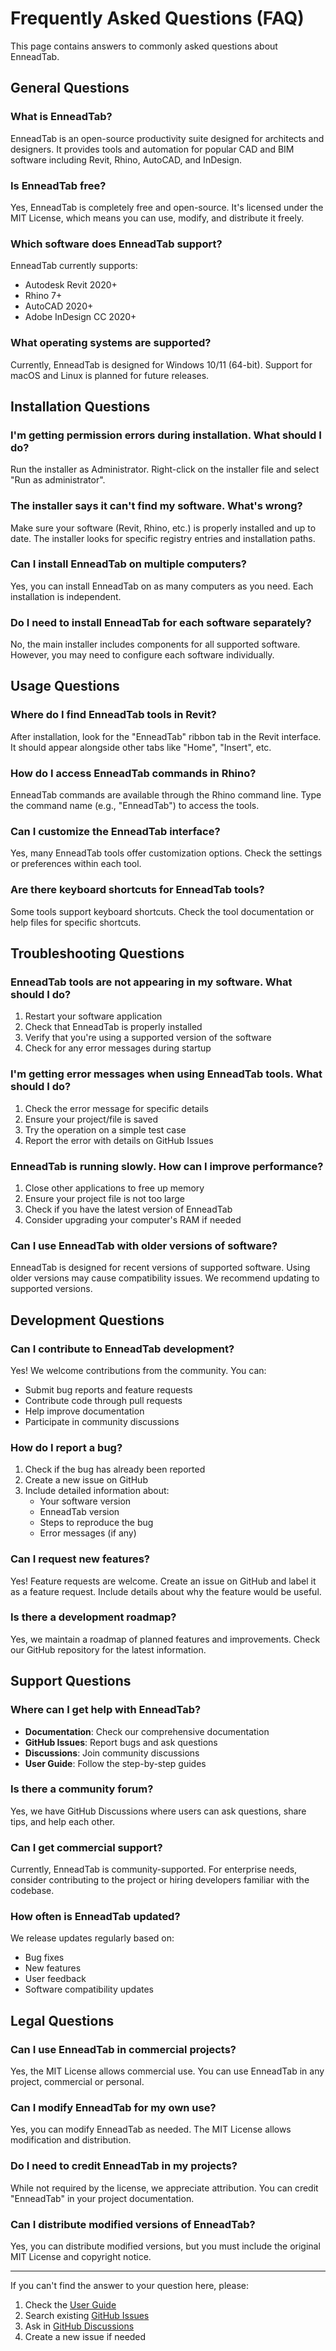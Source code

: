# Frequently Asked Questions (FAQ)

This page contains answers to commonly asked questions about EnneadTab.

## General Questions

### What is EnneadTab?
EnneadTab is an open-source productivity suite designed for architects and designers. It provides tools and automation for popular CAD and BIM software including Revit, Rhino, AutoCAD, and InDesign.

### Is EnneadTab free?
Yes, EnneadTab is completely free and open-source. It's licensed under the MIT License, which means you can use, modify, and distribute it freely.

### Which software does EnneadTab support?
EnneadTab currently supports:
- Autodesk Revit 2020+
- Rhino 7+
- AutoCAD 2020+
- Adobe InDesign CC 2020+

### What operating systems are supported?
Currently, EnneadTab is designed for Windows 10/11 (64-bit). Support for macOS and Linux is planned for future releases.

## Installation Questions

### I'm getting permission errors during installation. What should I do?
Run the installer as Administrator. Right-click on the installer file and select "Run as administrator".

### The installer says it can't find my software. What's wrong?
Make sure your software (Revit, Rhino, etc.) is properly installed and up to date. The installer looks for specific registry entries and installation paths.

### Can I install EnneadTab on multiple computers?
Yes, you can install EnneadTab on as many computers as you need. Each installation is independent.

### Do I need to install EnneadTab for each software separately?
No, the main installer includes components for all supported software. However, you may need to configure each software individually.

## Usage Questions

### Where do I find EnneadTab tools in Revit?
After installation, look for the "EnneadTab" ribbon tab in the Revit interface. It should appear alongside other tabs like "Home", "Insert", etc.

### How do I access EnneadTab commands in Rhino?
EnneadTab commands are available through the Rhino command line. Type the command name (e.g., "EnneadTab") to access the tools.

### Can I customize the EnneadTab interface?
Yes, many EnneadTab tools offer customization options. Check the settings or preferences within each tool.

### Are there keyboard shortcuts for EnneadTab tools?
Some tools support keyboard shortcuts. Check the tool documentation or help files for specific shortcuts.

## Troubleshooting Questions

### EnneadTab tools are not appearing in my software. What should I do?
1. Restart your software application
2. Check that EnneadTab is properly installed
3. Verify that you're using a supported version of the software
4. Check for any error messages during startup

### I'm getting error messages when using EnneadTab tools. What should I do?
1. Check the error message for specific details
2. Ensure your project/file is saved
3. Try the operation on a simple test case
4. Report the error with details on GitHub Issues

### EnneadTab is running slowly. How can I improve performance?
1. Close other applications to free up memory
2. Ensure your project file is not too large
3. Check if you have the latest version of EnneadTab
4. Consider upgrading your computer's RAM if needed

### Can I use EnneadTab with older versions of software?
EnneadTab is designed for recent versions of supported software. Using older versions may cause compatibility issues. We recommend updating to supported versions.

## Development Questions

### Can I contribute to EnneadTab development?
Yes! We welcome contributions from the community. You can:
- Submit bug reports and feature requests
- Contribute code through pull requests
- Help improve documentation
- Participate in community discussions

### How do I report a bug?
1. Check if the bug has already been reported
2. Create a new issue on GitHub
3. Include detailed information about:
   - Your software version
   - EnneadTab version
   - Steps to reproduce the bug
   - Error messages (if any)

### Can I request new features?
Yes! Feature requests are welcome. Create an issue on GitHub and label it as a feature request. Include details about why the feature would be useful.

### Is there a development roadmap?
Yes, we maintain a roadmap of planned features and improvements. Check our GitHub repository for the latest information.

## Support Questions

### Where can I get help with EnneadTab?
- **Documentation**: Check our comprehensive documentation
- **GitHub Issues**: Report bugs and ask questions
- **Discussions**: Join community discussions
- **User Guide**: Follow the step-by-step guides

### Is there a community forum?
Yes, we have GitHub Discussions where users can ask questions, share tips, and help each other.

### Can I get commercial support?
Currently, EnneadTab is community-supported. For enterprise needs, consider contributing to the project or hiring developers familiar with the codebase.

### How often is EnneadTab updated?
We release updates regularly based on:
- Bug fixes
- New features
- User feedback
- Software compatibility updates

## Legal Questions

### Can I use EnneadTab in commercial projects?
Yes, the MIT License allows commercial use. You can use EnneadTab in any project, commercial or personal.

### Can I modify EnneadTab for my own use?
Yes, you can modify EnneadTab as needed. The MIT License allows modification and distribution.

### Do I need to credit EnneadTab in my projects?
While not required by the license, we appreciate attribution. You can credit "EnneadTab" in your project documentation.

### Can I distribute modified versions of EnneadTab?
Yes, you can distribute modified versions, but you must include the original MIT License and copyright notice.

---

If you can't find the answer to your question here, please:
1. Check the [User Guide](user-guide.md)
2. Search existing [GitHub Issues](https://github.com/enneadtab/EnneadTab-OS/issues)
3. Ask in [GitHub Discussions](https://github.com/enneadtab/EnneadTab-OS/discussions)
4. Create a new issue if needed 